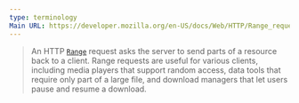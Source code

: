 ```yaml
---
type: terminology
Main URL: https://developer.mozilla.org/en-US/docs/Web/HTTP/Range_requests
---
```

> An HTTP [`Range`](https://developer.mozilla.org/en-US/docs/Web/HTTP/Headers/Range) request asks the server to send parts of a resource back to a client. Range requests are useful for various clients, including media players that support random access, data tools that require only part of a large file, and download managers that let users pause and resume a download.

